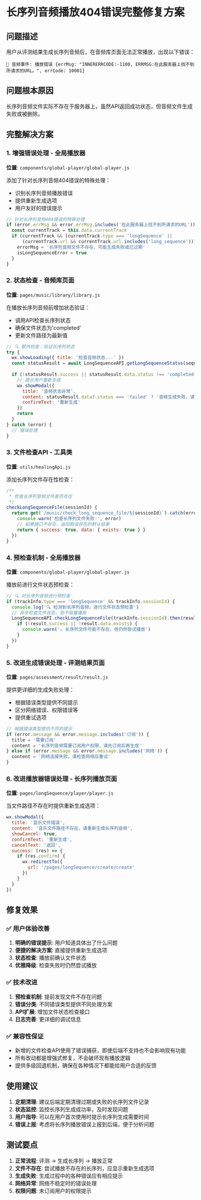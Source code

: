 # 长序列音频播放404错误完整修复方案

## 问题描述
用户从评测结果生成长序列音频后，在音频库页面无法正常播放，出现以下错误：
```
🎵 音频事件: 播放错误 {errMsg: "INNERERRCODE:-1100, ERRMSG:在此服务器上找不到所请求的URL。", errCode: 10001}
```

## 问题根本原因
长序列音频文件实际不存在于服务器上，虽然API返回成功状态，但音频文件生成失败或被删除。

## 完整解决方案

### 1. 增强错误处理 - 全局播放器

**位置**: `components/global-player/global-player.js`

添加了针对长序列音频404错误的特殊处理：
- 识别长序列音频播放错误
- 提供重新生成选项
- 用户友好的错误提示

```javascript
// 针对长序列音频404错误的特殊处理
if (error.errMsg && error.errMsg.includes('在此服务器上找不到所请求的URL')) {
  const currentTrack = this.data.currentTrack
  if (currentTrack && (currentTrack.type === 'longSequence' || 
      (currentTrack.url && currentTrack.url.includes('long_sequence')))) {
    errorMsg = '长序列音频文件不存在，可能生成失败或已过期'
    isLongSequenceError = true
  }
}
```

### 2. 状态检查 - 音频库页面

**位置**: `pages/music/library/library.js`

在播放长序列音频前增加状态验证：
- 调用API检查长序列状态
- 确保文件状态为'completed'
- 更新文件路径为最新值

```javascript
// 🔍 额外检查：验证长序列状态
try {
  wx.showLoading({ title: '检查音频状态...' })
  const statusResult = await LongSequenceAPI.getLongSequenceStatus(sequence.id)
  
  if (!statusResult.success || statusResult.data.status !== 'completed') {
    // 提示用户重新生成
    wx.showModal({
      title: '音频状态异常',
      content: statusResult.data?.status === 'failed' ? '音频生成失败，请重新生成' : '音频还在生成中，请稍后再试',
      confirmText: '重新生成'
    })
    return
  }
} catch (error) {
  // 错误处理
}
```

### 3. 文件检查API - 工具类

**位置**: `utils/healingApi.js`

添加长序列文件存在性检查：
```javascript
/**
 * 检查长序列音频文件是否存在
 */
checkLongSequenceFile(sessionId) {
  return get(`/music/check_long_sequence_file/${sessionId}`).catch(error => {
    console.warn('检查长序列文件失败:', error)
    // 如果接口不存在，返回假设存在的默认结果
    return { success: true, data: { exists: true } }
  })
}
```

### 4. 预检查机制 - 全局播放器

**位置**: `components/global-player/global-player.js`

播放前进行文件状态预检查：
```javascript
// 🔍 对长序列音频进行预检查
if (trackInfo.type === 'longSequence' && trackInfo.sessionId) {
  console.log('🔍 检测到长序列音频，进行文件状态预检查')
  // 异步检查文件状态，但不阻塞播放
  LongSequenceAPI.checkLongSequenceFile(trackInfo.sessionId).then(result => {
    if (!result.success || !result.data.exists) {
      console.warn('⚠️ 长序列文件可能不存在，但仍然尝试播放')
    }
  })
}
```

### 5. 改进生成错误处理 - 评测结果页面

**位置**: `pages/assessment/result/result.js`

提供更详细的生成失败处理：
- 根据错误类型提供不同提示
- 区分网络错误、权限错误等
- 提供重试选项

```javascript
// 根据错误类型提供不同的提示
if (error.message && error.message.includes('订阅')) {
  title = '需要订阅'
  content = '长序列音频需要订阅用户权限，请先订阅后再生成'
} else if (error.message && error.message.includes('网络')) {
  content = '网络连接失败，请检查网络后重试'
}
```

### 6. 改进播放器错误处理 - 长序列播放页面

**位置**: `pages/longSequence/player/player.js`

当文件路径不存在时提供重新生成选项：
```javascript
wx.showModal({
  title: '音乐文件错误',
  content: '音乐文件路径不存在，请重新生成长序列音频',
  showCancel: true,
  confirmText: '重新生成',
  cancelText: '返回',
  success: (res) => {
    if (res.confirm) {
      wx.redirectTo({
        url: '/pages/longSequence/create/create'
      })
    }
  }
})
```

## 修复效果

### ✅ 用户体验改善
1. **明确的错误提示**: 用户知道具体出了什么问题
2. **便捷的解决方案**: 直接提供重新生成选项
3. **状态检查**: 播放前确认文件状态
4. **优雅降级**: 检查失败时仍然尝试播放

### ✅ 技术改进
1. **预检查机制**: 提前发现文件不存在问题
2. **错误分类**: 不同错误类型提供不同处理方案
3. **API扩展**: 增加文件状态检查接口
4. **日志完善**: 更详细的调试信息

### ✅ 兼容性保证
- 新增的文件检查API使用了错误捕获，即使后端不支持也不会影响现有功能
- 所有改动都是增强式修复，不会破坏现有播放逻辑
- 提供多级回退机制，确保在各种情况下都能给用户合适的反馈

## 使用建议

1. **定期清理**: 建议后端定期清理过期或失败的长序列文件记录
2. **状态监控**: 监控长序列生成成功率，及时发现问题
3. **用户指导**: 可以在用户首次使用时提示长序列生成需要时间
4. **错误上报**: 考虑将长序列播放错误上报到后端，便于分析问题

## 测试要点

1. **正常流程**: 评测 → 生成长序列 → 播放正常
2. **文件不存在**: 尝试播放不存在的长序列，应显示重新生成选项
3. **生成失败**: 生成过程中的各种错误应有相应提示
4. **网络异常**: 网络不稳定时的错误处理
5. **权限问题**: 未订阅用户的权限提示
